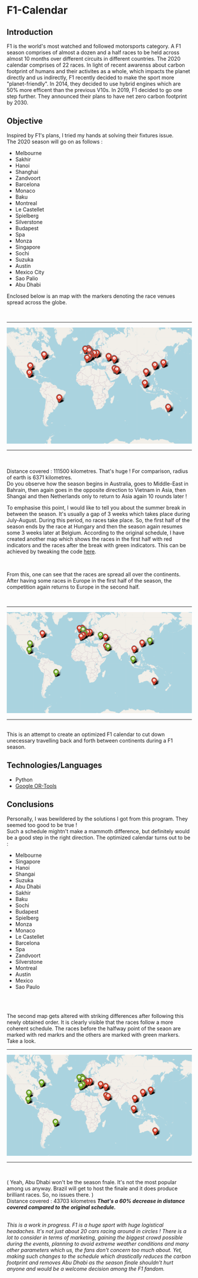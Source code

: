 # F1-Calendar

<h2>Introduction</h2>
F1 is the world's most watched and followed motorsports category. A F1 season comprises of almost a dozen and a half races to be held across almost 10 months over different circuits in different countries. The 2020 calendar comprises of 22 races.
In light of recent awarenss about carbon footprint of humans and their activites as a whole, which impacts the planet directly and us indirectly, F1 recently decided to make the sport more "planet-friendly". In 2014, they decided to use hybrid engines which are 50% more efficent than the previous V10s.
In 2019, F1 decided to go one step further. They announced their plans to have net zero carbon footprint by 2030.

<h2>Objective</h2>
Inspired by F1's plans, I tried my hands at solving their fixtures issue. 
<br>
The 2020 season will go on as follows :<br>

<ul type="disc">
  <li>Melbourne</li>
  <li>Sakhir</li>
  <li>Hanoi</li>
  <li>Shanghai</li>
  <li>Zandvoort</li>
  <li>Barcelona</li>
  <li>Monaco</li>
  <li>Baku</li>
  <li>Montreal</li>
  <li>Le Castellet</li>
  <li>Spielberg</li>
  <li>Silverstone</li>
  <li>Budapest</li>
  <li>Spa</li>
  <li>Monza</li>
  <li>Singapore</li>
  <li>Sochi</li>
  <li>Suzuka</li>
  <li>Austin</li>
  <li>Mexico City</li>
  <li>Sao Palio</li>
  <li>Abu Dhabi</li>
  </ul>

<p>Enclosed below is an map with the markers denoting the race venues spread across the globe.</p>
<br>
<hr>
<img src = "image.png">
<hr>
<br>

  <br>
Distance covered : 111500 kilometres. That's huge ! For comparison, radius of earth is 6371 kilometres.<br>
Do you observe how the season begins in Australia, goes to Middle-East in Bahrain, then again goes in the opposite direction to Vietnam in Asia, then Shangai and then Netherlands only to return to Asia again 10 rounds later !<br>

<p> To emphasise this point, I would like to tell you about the summer break in between the season. It's usually a gap of 3 weeks which takes place during July-August. During this period, no races take place. So, the first half of the season ends by the race at Hungary and then the season again resumes some 3 weeks later at Belgium. According to the original schedule, I have created another map which shows the races in the first half with red indicators and the races after the break with green indicators. This can be achieved by tweaking the code <a href= "plotter.py">here</a>.</p>
<br>
<p>From this, one can see that the races are spread all over the continents. After having some races in Europe in the first half of the season, the competition again returns to Europe in the second half.</p>
<br>
<hr>
<img src="Races before-after the break.PNG">
<hr>
<br>
This is an attempt to create an optimized F1 calendar to cut down unecessary travelling back and forth between continents during a F1 season. 


<h2>Technologies/Languages</h2>
<ul type="disc">
  <li>Python</li>
  <li><a href="https://developers.google.com/optimization" target="_blank">Google OR-Tools</a></li>
  </ul>

<h2>Conclusions</h2>
Personally, I was bewildered by the solutions I got from this program. They seemed too good to be true !  <br>
Such a schedule mightn't make a mammoth difference, but definitely would be a good step in the right direction. The optimized calendar turns out to be : <br>
<ul type="disc">
<li>Melbourne</li>
<li>Singapore</li>
<li>Hanoi</li>
<li>Shangai</li>
<li>Suzuka</li>
<li>Abu Dhabi</li>
<li>Sakhir</li>
<li>Baku</li>
<li>Sochi</li>
<li>Budapest</li>
<li>Spielberg</li>
<li>Monza</li>
<li>Monaco</li>
<li>Le Castellet</li>
<li>Barcelona</li>
<li>Spa</li>
<li>Zandvoort</li>
<li>Silverstone</li>
<li>Montreal</li>
<li>Austin</li>
<li>Mexico</li>
<li>Sao Paulo</li>
  </ul>
<br>
<br>
<p> The second map gets altered with striking differences after following this newly obtained order. It is clearly visible that the races follow a more coherent schedule. The races before the halfway point of the seaon are marked with red markrs and the others are marked with green markers. Take a look.
<br>
<hr>
<img src="Improved Races before-after the break.PNG">
<hr>
<br>

( Yeah, Abu Dhabi won't be the season fnale. It's not the most popular among us anyway. Brazil will get to host the finale and it does produce brilliant races. So, no issues there. )<br>
Distance covered : 43703 kilometres
<b><i>That's a 60% decrease in distance covered compared to the original schedule.</i></b><br>
<br>

<i>This is a work in progress. F1 is a huge sport with huge logistical headaches. It's not just about 20 cars racing around in circles ! There is a lot to consider in terms of marketing, gaining the biggest crowd possible during the events, planning to avoid extreme weather conditions and many other parameters which us, the fans don't concern too much about. Yet, making such changes to the schedule which drastically reduces the carbon footprint and removes Abu Dhabi as the season finale shouldn't hurt anyone and would be a welcome decision among the F1 fandom.</i>
  


